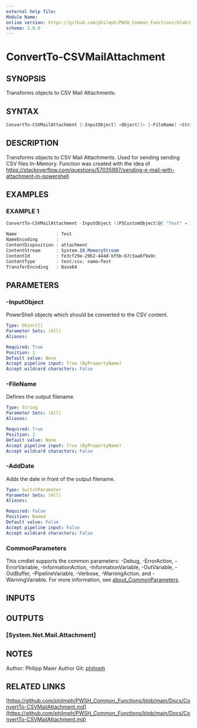```yaml
---
external help file:
Module Name:
online version: https://github.com/philmph/PWSH_Common_Functions/blob/main/Docs/ConvertTo-CSVMailAttachment.md
schema: 2.0.0
---
```


# ConvertTo-CSVMailAttachment

## SYNOPSIS

Transforms objects to CSV Mail Attachments.

## SYNTAX

```powershell
ConvertTo-CSVMailAttachment [-InputObject] <Object[]> [-FileName] <String> [-AddDate] [<CommonParameters>]
```

## DESCRIPTION

Transforms objects to CSV Mail Attachments.
Used for sending sending CSV files In-Memory.
Function was created with the idea of https://stackoverflow.com/questions/57035997/sending-e-mail-with-attachment-in-powershell.

## EXAMPLES

### EXAMPLE 1

```powershell
ConvertTo-CSVMailAttachment -InputObject ([PSCustomObject]@{ "Test" = 123 }) -FileName Test

Name               : Test
NameEncoding       :
ContentDisposition : attachment
ContentStream      : System.IO.MemoryStream
ContentId          : fe3cf29e-29b2-444d-bf5b-67c3aa6f9a9c
ContentType        : text/csv; name=Test
TransferEncoding   : Base64
```

## PARAMETERS

### -InputObject

PowerShell objects which should be converted to the CSV content.

```yaml
Type: Object[]
Parameter Sets: (All)
Aliases:

Required: True
Position: 1
Default value: None
Accept pipeline input: True (ByPropertyName)
Accept wildcard characters: False
```

### -FileName

Defines the output filename.

```yaml
Type: String
Parameter Sets: (All)
Aliases:

Required: True
Position: 2
Default value: None
Accept pipeline input: True (ByPropertyName)
Accept wildcard characters: False
```

### -AddDate

Adds the date in front of the output filename.

```yaml
Type: SwitchParameter
Parameter Sets: (All)
Aliases:

Required: False
Position: Named
Default value: False
Accept pipeline input: False
Accept wildcard characters: False
```

### CommonParameters

This cmdlet supports the common parameters: -Debug, -ErrorAction, -ErrorVariable, -InformationAction, -InformationVariable, -OutVariable, -OutBuffer, -PipelineVariable, -Verbose, -WarningAction, and -WarningVariable. For more information, see [about_CommonParameters](http://go.microsoft.com/fwlink/?LinkID=113216).

## INPUTS

## OUTPUTS

### [System.Net.Mail.Attachment]

## NOTES

Author: Philipp Maier
Author Git: [philmph](https://github.com/philmph)

## RELATED LINKS

[https://github.com/philmph/PWSH_Common_Functions/blob/main/Docs/ConvertTo-CSVMailAttachment.md](https://github.com/philmph/PWSH_Common_Functions/blob/main/Docs/ConvertTo-CSVMailAttachment.md)

